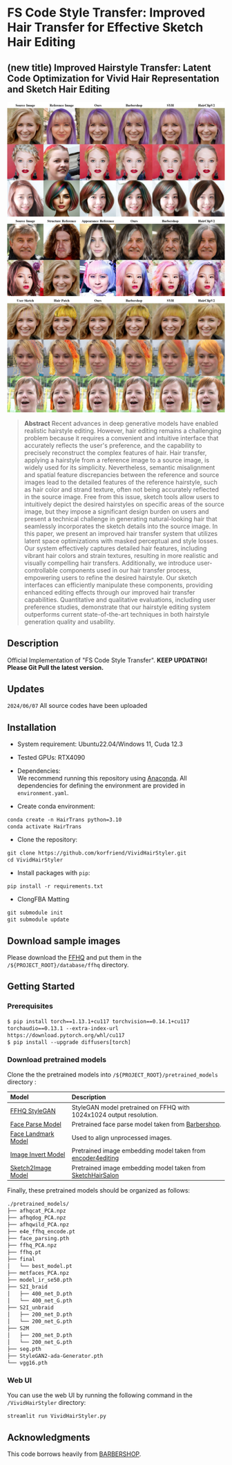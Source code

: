 # FS Code Style Transfer: Improved Hair Transfer for Effective Sketch Hair Editing
## (new title) Improved Hairstyle Transfer: Latent Code Optimization for Vivid Hair Representation and Sketch Hair Editing
<p align="center">
  <img src="docs/assets/teasor_1refs.jpg" alt="teaser">
  <img src="docs/assets/teasor_2refs.jpg" alt="teaser">
  <img src="docs/assets/teasor_sketch.jpg" alt="teaser">
</p>

> **Abstract** Recent advances in deep generative models have enabled realistic hairstyle editing. However, hair editing remains a challenging problem because it requires a convenient and intuitive interface that accurately reflects the user's preference, and the capability to precisely reconstruct the complex features of hair. Hair transfer, applying a hairstyle from a reference image to a source image, is widely used for its simplicity. Nevertheless, semantic misalignment and spatial feature discrepancies between the reference and source images lead to the detailed features of the reference hairstyle, such as hair color and strand texture, often not being accurately reflected in the source image. Free from this issue, sketch tools allow users to intuitively depict the desired hairstyles on specific areas of the source image, but they impose a significant design burden on users and present a technical challenge in generating natural-looking hair that seamlessly incorporates the sketch details into the source image. In this paper, we present an improved hair transfer system that utilizes latent space optimizations with masked perceptual and style losses. Our system effectively captures detailed hair features, including vibrant hair colors and strain textures, resulting in more realistic and visually compelling hair transfers. Additionally, we introduce user-controllable components used in our hair transfer process, empowering users to refine the desired hairstyle. Our sketch interfaces can efficiently manipulate these components, providing enhanced editing effects through our improved hair transfer capabilities. Quantitative and qualitative evaluations, including user preference studies, demonstrate that our hairstyle editing system outperforms current state-of-the-art techniques in both hairstyle generation quality and usability.

## Description
Official Implementation of "FS Code Style Transfer". **KEEP UPDATING! Please Git Pull the latest version.**

## Updates
`2024/06/07` All source codes have been uploaded

## Installation
- System requirement: Ubuntu22.04/Windows 11, Cuda 12.3
- Tested GPUs: RTX4090

- Dependencies:  
We recommend running this repository using [Anaconda](https://docs.anaconda.com/anaconda/install/). 
All dependencies for defining the environment are provided in `environment.yaml`.

- Create conda environment:
```
conda create -n HairTrans python=3.10
conda activate HairTrans
```

- Clone the repository:
``` 
git clone https://github.com/korfriend/VividHairStyler.git
cd VividHairStyler
```

- Install packages with `pip`:
```
pip install -r requirements.txt
```

- ClongFBA Matting
```
git submodule init
git submodule update
```


## Download sample images
Please download the [FFHQ](https://drive.google.com/drive/folders/1RxzbNcKb3bPDKccyo300YXCJ8EvZSaIL) and put them in the `/${PROJECT_ROOT}/database/ffhq` directory.


## Getting Started  

### Prerequisites
```
$ pip install torch==1.13.1+cu117 torchvision==0.14.1+cu117 torchaudio==0.13.1 --extra-index-url https://download.pytorch.org/whl/cu117
$ pip install --upgrade diffusers[torch]
```

### Download pretrained models
Clone the the pretrained models into `/${PROJECT_ROOT}/pretrained_models` directory :

| Model | Description
| :--- | :----------
|[FFHQ StyleGAN](https://drive.google.com/file/d/1g8S81ZybmrF86OjvjLYJzx-wx83ZOiIw/view?usp=drive_link) | StyleGAN model pretrained on FFHQ with 1024x1024 output resolution.
|[Face Parse Model](https://drive.google.com/file/d/1OG6t7q4PpHOoYNdP-ipoxuqYbfMSgPta/view?usp=drive_link) | Pretrained face parse model taken from [Barbershop](https://github.com/ZPdesu/Barbershop/).
|[Face Landmark Model](https://drive.google.com/file/d/1c-SgUUQj0X1mIl-W-_2sMboI2QS7GzfK/view?usp=drive_link) | Used to align unprocessed images.
|[Image Invert Model](https://drive.google.com/file/d/1cUv_reLE6k3604or78EranS7XzuVMWeO/view?usp=sharing) | Pretrained image embedding model taken from [encoder4editing](https://github.com/omertov/encoder4editing)
|[Sketch2Image Model](https://drive.google.com/file/d/1XiJbvWxzDCZaA-p1s6BWKasIMVlHcOrx/view?usp=sharing) | Pretrained image embedding model taken from [SketchHairSalon](https://github.com/chufengxiao/SketchHairSalon/)

Finally, these pretrained models should be organized as follows:
```
./pretrained_models/
├── afhqcat_PCA.npz
├── afhqdog_PCA.npz
├── afhqwild_PCA.npz
├── e4e_ffhq_encode.pt
├── face_parsing.pth
├── ffhq_PCA.npz
├── ffhq.pt
├── final
│   └── best_model.pt
├── metfaces_PCA.npz
├── model_ir_se50.pth
├── S2I_braid
│   ├── 400_net_D.pth
│   └── 400_net_G.pth
├── S2I_unbraid
│   ├── 200_net_D.pth
│   └── 200_net_G.pth
├── S2M
│   ├── 200_net_D.pth
│   └── 200_net_G.pth
├── seg.pth
├── StyleGAN2-ada-Generator.pth
└── vgg16.pth
```

### Web UI

You can use the web UI by running the following command in the `/VividHairStyler` directory:
```
streamlit run VividHairStyler.py
```


## Acknowledgments
This code borrows heavily from [BARBERSHOP](https://github.com/ZPdesu/Barbershop).

